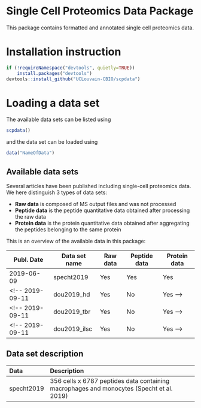 # Single Cell Proteomics Data Package

This package contains formatted and annotated single cell proteomics data.

# Installation instruction 

```r
if (!requireNamespace("devtools", quietly=TRUE))
    install.packages("devtools")
devtools::install_github("UCLouvain-CBIO/scpdata")
```

# Loading a data set 

The available data sets can be listed using 

```r
scpdata()
```

and the data set can be loaded using 

```r
data("NameOfData")
```

## Available data sets

Several articles have been published including single-cell proteomics data. We here distinguish 3 types of data sets: 

* **Raw data** is composed of MS output files and was not processed
* **Peptide data** is the peptide quantitative data obtained after processing the raw data
* **Protein data** is the protein quantitative data obtained after aggregating the peptides belonging to the same protein

This is an overview of the available data in this package: 

Publ. Date | Data set name | Raw data | Peptide data | Protein data 
---------- | ------------- | -------- | ------------ | ------------
2019-06-09 | specht2019    | Yes      | Yes          | Yes
<!-- 2019-09-11 | dou2019_hd    | Yes      | No           | Yes -->
<!-- 2019-09-11 | dou2019_tbr   | Yes      | No           | Yes -->
<!-- 2019-09-11 | dou2019_ilsc  | Yes      | No           | Yes -->

## Data set description 
  
<!-- 
#### Run this and paste output below
desc <- scpdata()$result[, -c(1,2), drop=F]
colnames(desc) <- c("Data", "Description")
knitr::kable(desc) 
-->
|Data       |Description                                                                              |
|:----------|:----------------------------------------------------------------------------------------|
|specht2019 |356 cells x 6787 peptides data containing macrophages and monocytes (Specht et al. 2019) |



